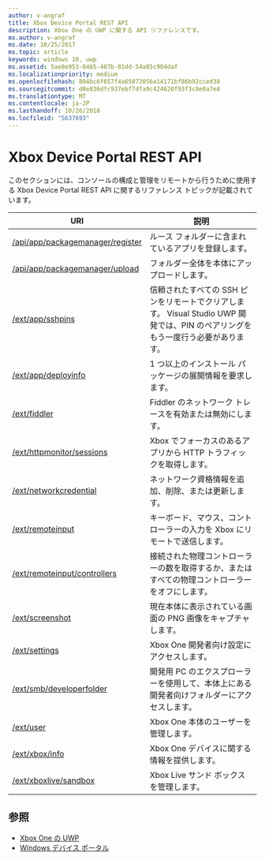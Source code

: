 ```yaml
---
author: v-angraf
title: Xbox Device Portal REST API
description: Xbox One の UWP に関する API リファレンスです。
ms.author: v-angraf
ms.date: 10/25/2017
ms.topic: article
keywords: windows 10, uwp
ms.assetid: 5ae8e953-0465-487b-81dd-54a85c904daf
ms.localizationpriority: medium
ms.openlocfilehash: 894bc6f657f4a65072056a14171bf86b92cced38
ms.sourcegitcommit: d0e836dfc937ebf7dfa9c424620f93f3c8e0a7e8
ms.translationtype: MT
ms.contentlocale: ja-JP
ms.lasthandoff: 10/26/2018
ms.locfileid: "5637693"
---
```

# <a name="xbox-device-portal-rest-api"></a>Xbox Device Portal REST API

このセクションには、コンソールの構成と管理をリモートから行うために使用する Xbox Device Portal REST API に関するリファレンス トピックが記載されています。

| URI        | 説明 |
|------------|-------------|
|[/api/app/packagemanager/register](wdp-loose-folder-register-api.md)| ルース フォルダーに含まれているアプリを登録します。 |
|[/api/app/packagemanager/upload](wdp-folder-upload.md)| フォルダー全体を本体にアップロードします。 |
|[/ext/app/sshpins](uwp-sshpins-api.md)| 信頼されたすべての SSH ピンをリモートでクリアします。 Visual Studio UWP 開発では、PIN のペアリングをもう一度行う必要があります。 |
|[/ext/app/deployinfo](uwp-deployinfo-api.md)| 1 つ以上のインストール パッケージの展開情報を要求します。 |
|[/ext/fiddler](wdp-fiddler-api.md)| Fiddler のネットワーク トレースを有効または無効にします。 |
|[/ext/httpmonitor/sessions](wdp-httpMonitor-api.md)| Xbox でフォーカスのあるアプリから HTTP トラフィックを取得します。 |
|[/ext/networkcredential](uwp-networkcredentials-api.md)| ネットワーク資格情報を追加、削除、または更新します。 |
|[/ext/remoteinput](uwp-remoteinput-api.md)| キーボード、マウス、コントローラーの入力を Xbox にリモートで送信します。 |
|[/ext/remoteinput/controllers](uwp-remoteinput-controllers-api.md)| 接続された物理コントローラーの数を取得するか、またはすべての物理コントローラーをオフにします。 |
|[/ext/screenshot](wdp-media-capture-api.md)| 現在本体に表示されている画面の PNG 画像をキャプチャします。 |
|[/ext/settings](wdp-xboxsettings-api.md)| Xbox One 開発者向け設定にアクセスします。 |
|[/ext/smb/developerfolder](wdp-smb-api.md)| 開発用 PC のエクスプローラーを使用して、本体上にある開発者向けフォルダーにアクセスします。 |
|[/ext/user](wdp-user-management.md)| Xbox One 本体のユーザーを管理します。 |
|[/ext/xbox/info](wdp-xboxinfo-api.md)| Xbox One デバイスに関する情報を提供します。 |
|[/ext/xboxlive/sandbox](wdp-sandbox-api.md)| Xbox Live サンド ボックスを管理します。 |

## <a name="see-also"></a>参照

- [Xbox One の UWP](index.md)
- [Windows デバイス ポータル](../debug-test-perf/device-portal.md)